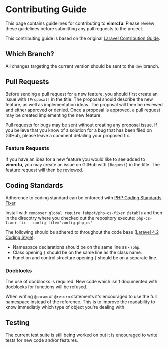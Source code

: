 # Contributing Guide

This page contains guidelines for contributing to **vimrcfu**. Please review these guidelines before submitting any pull requests to the project.

This contributing guide is based on the original [Laravel Contribution Guide](https://github.com/laravel/framework/blob/4.1/CONTRIBUTING.md).

## Which Branch?

All changes targeting the current version should be sent to the `dev` branch.

## Pull Requests

Before sending a pull request for a new feature, you should first create an issue with `[Proposal]` in the title. The proposal should describe the new feature, as well as implementation ideas. The proposal will then be reviewed and either approved or denied. Once a proposal is approved, a pull request may be created implementing the new feature.

Pull requests for bugs may be sent without creating any proposal issue. If you believe that you know of a solution for a bug that has been filed on GitHub, please leave a comment detailing your proposed fix.

### Feature Requests

If you have an idea for a new feature you would like to see added to **vimrcfu**, you may create an issue on GitHub with `[Request]` in the title. The feature request will then be reviewed.

## Coding Standards

Adherence to coding standard can be enforced with [PHP Coding Standards Fixer](http://cs.sensiolabs.org).

Install with `composer global require fabpot/php-cs-fixer @stable` and then in the direcotry where you checked out the repository execute: `php-cs-fixer fix --config-file="config.php_cs"`

The following should be adhered to throughout the code base ([Laravel 4.2 Coding Style](http://laravel.com/docs/4.2/contributions#coding-style)):
* Namespace declarations should be on the same line as `<?php`.
* Class opening `{` should be on the same line as the class name.
* Function and control structure opening `{` should be on a separate line.

### Docblocks

The use of docblocks is required. New code which isn't documented with docblocks for functions will be refused.

When writing `@param` or `@return` statements it's encouraged to use the full namespace instead of the reference. This is to improve the readability to know immediatly which type of object you're dealing with.

## Testing

The current test suite is still being worked on but it is encouraged to write tests for new code and/or features.
